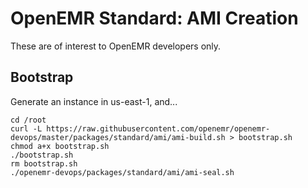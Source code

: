 # OpenEMR Standard: AMI Creation

These are of interest to OpenEMR developers only.

## Bootstrap

Generate an instance in us-east-1, and...

```
cd /root
curl -L https://raw.githubusercontent.com/openemr/openemr-devops/master/packages/standard/ami/ami-build.sh > bootstrap.sh
chmod a+x bootstrap.sh
./bootstrap.sh
rm bootstrap.sh
./openemr-devops/packages/standard/ami/ami-seal.sh
```
